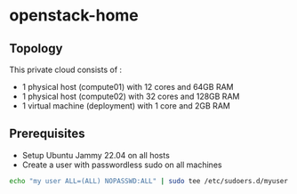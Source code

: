# openstack-home

## Topology

This private cloud consists of :
- 1 physical host (compute01) with 12 cores and 64GB RAM
- 1 physical host (compute02) with 32 cores and 128GB RAM
- 1 virtual machine (deployment) with 1 core and 2GB RAM

## Prerequisites

- Setup Ubuntu Jammy 22.04 on all hosts
- Create a user with passwordless sudo on all machines
````bash
echo "my user ALL=(ALL) NOPASSWD:ALL" | sudo tee /etc/sudoers.d/myuser
````
